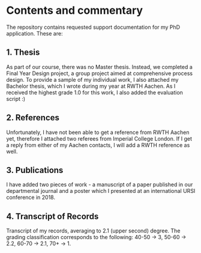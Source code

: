 # Contents and commentary
The repository contains requested support documentation for my PhD application. These are:

## 1. Thesis
As part of our course, there was no Master thesis. Instead, we completed a Final Year Design project, 
a group project aimed at comprehensive process design. To provide a sample of my individual work,
I also attached my Bachelor thesis, which I wrote during my year at RWTH Aachen. As I received the
highest grade 1.0 for this work, I also added the evaluation script :)

## 2. References
Unfortunately, I have not been able to get a reference from RWTH Aachen yet, therefore I attached two
referees from Imperial College London. If I get a reply from either of my Aachen contacts, I will add a RWTH 
reference as well.

## 3. Publications
I have added two pieces of work - a manuscript of a paper published in our departmental journal and a poster
which I presented at an international URSI conference in 2018.  

## 4. Transcript of Records
Transcript of my records, averaging to 2.1 (upper second) degree. The grading classification corresponds to the
following: 40-50 -> 3, 50-60 -> 2.2, 60-70 -> 2.1, 70+ -> 1.
